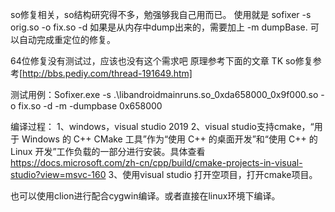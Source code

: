 so修复相关，so结构研究得不多，勉强够我自己用而已。
使用就是 sofixer -s orig.so -o fix.so -d
如果是从内存中dump出来的，需要加上 -m dumpBase. 可以自动完成重定位的修复。

64位修复没有测试过，应该也没有这个需求吧
原理参考下面的文章
TK so修复参考[http://bbs.pediy.com/thread-191649.htm]

测试用例：Sofixer.exe -s .\libandroidmainruns.so_0xda658000_0x9f000.so -o fix.so -d -m -dumpbase 0x658000

编译过程：
1、windows，visual studio 2019
2、visual studio支持cmake，“用于 Windows 的 C++ CMake 工具”作为“使用 C++ 的桌面开发”和“使用 C++ 的 Linux 开发”工作负载的一部分进行安装。具体查看 https://docs.microsoft.com/zh-cn/cpp/build/cmake-projects-in-visual-studio?view=msvc-160 
3、使用visual studio 打开空项目，打开cmake项目。

也可以使用clion进行配合cygwin编译。或者直接在linux环境下编译。
